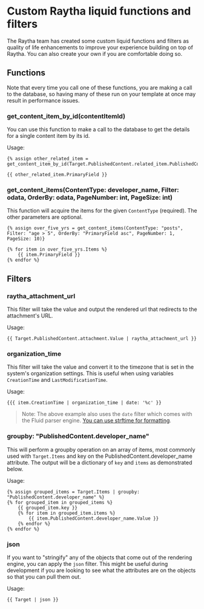 # Custom Raytha liquid functions and filters

The Raytha team has created some custom liquid functions and filters as quality of life enhancements to improve your experience building on top of Raytha. You can also create your own if you are comfortable doing so.

## Functions

Note that every time you call one of these functions, you are making a call to the database, so having many of these run on your template at once may result in performance issues.

### get_content_item_by_id(contentItemId)

You can use this function to make a call to the database to get the details for a single content item by its id.

Usage:

```
{% assign other_related_item = get_content_item_by_id(Target.PublishedContent.related_item.PublishedContent.another_related_item)}

{{ other_related_item.PrimaryField }}
```

### get_content_items(ContentType: developer_name, Filter: odata, OrderBy: odata, PageNumber: int, PageSize: int)

This function will acquire the items for the given `ContentType` (required). The other parameters are optional.

```
{% assign over_five_yrs = get_content_items(ContentType: "posts", Filter: "age > 5", OrderBy: "PrimaryField asc", PageNumber: 1, PageSize: 10)}

{% for item in over_five_yrs.Items %}
    {{ item.PrimaryField }}
{% endfor %}
```

## Filters

### raytha_attachment_url

This filter will take the value and output the rendered url that redirects to the attachment's URL.

Usage:

```
{{ Target.PublishedContent.attachment.Value | raytha_attachment_url }}
```

### organization_time

This filter will take the value and convert it to the timezone that is set in the system's organization settings. This is useful when using variables `CreationTime` and `LastModificationTime`.

Usage:

```
{{{ item.CreationTime | organization_time | date: '%c' }}
```

> Note: The above example also uses the `date` filter which comes with the Fluid parser engine. [You can use strftime for formatting](https://ruby-doc.org/core-3.0.0/Time.html#method-i-strftime).

### groupby: "PublishedContent.developer_name"

This will perform a groupby operation on an array of items, most commonly used with `Target.Items` and key on the PublishedContent.developer_name attribute. The output will be a dictionary of `key` and `items` as demonstrated below.

Usage:

```
{% assign grouped_items = Target.Items | groupby: "PublishedContent.developer_name" %}
{% for grouped_item in grouped_items %}
    {{ grouped_item.key }}
    {% for item in grouped_item.items %}
        {{ item.PublishedContent.developer_name.Value }}
    {% endfor %}
{% endfor %}
```

### json

If you want to "stringify" any of the objects that come out of the rendering engine, you can apply the `json` filter. This might be useful during development if you are looking to see what the attributes are on the objects so that you can pull them out.

Usage:

```
{{ Target | json }}
```

